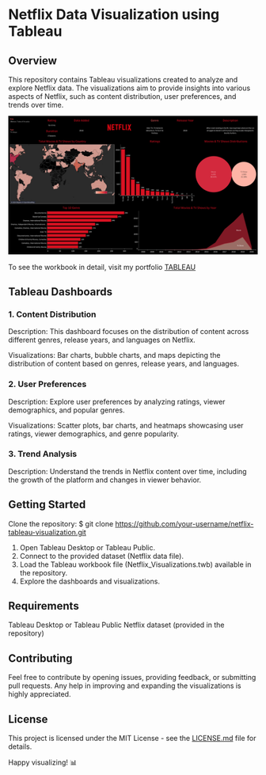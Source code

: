 # Netflix Data Visualization using Tableau
## Overview
This repository contains Tableau visualizations created to analyze and explore Netflix data. The visualizations aim to provide insights into various aspects of Netflix, such as content distribution, user preferences, and trends over time.


![tableau_workbook](Netflix.png)

To see the workbook in detail, visit my portfolio [TABLEAU](https://public.tableau.com/views/NetflixDataAnalysis_17069601655470/Netflix?:language=en-US&:display_count=n&:origin=viz_share_link)

## Tableau Dashboards
### 1. Content Distribution
Description: This dashboard focuses on the distribution of content across different genres, release years, and languages on Netflix.

Visualizations: Bar charts, bubble charts, and maps depicting the distribution of content based on genres, release years, and languages.

### 2. User Preferences
Description: Explore user preferences by analyzing ratings, viewer demographics, and popular genres.

Visualizations: Scatter plots, bar charts, and heatmaps showcasing user ratings, viewer demographics, and genre popularity.

### 3. Trend Analysis
Description: Understand the trends in Netflix content over time, including the growth of the platform and changes in viewer behavior.

## Getting Started
Clone the repository:
$ git clone https://github.com/your-username/netflix-tableau-visualization.git
1. Open Tableau Desktop or Tableau Public.
2. Connect to the provided dataset (Netflix data file).
3. Load the Tableau workbook file (Netflix_Visualizations.twb) available in the repository.
4. Explore the dashboards and visualizations.

## Requirements
Tableau Desktop or Tableau Public
Netflix dataset (provided in the repository)

## Contributing
Feel free to contribute by opening issues, providing feedback, or submitting pull requests. Any help in improving and expanding the visualizations is highly appreciated.

## License
This project is licensed under the MIT License - see the [LICENSE.md](https://github.com/denizgulal/netflix-dataset-visualization/blob/main/LICENSE) file for details.

Happy visualizing! 📊




